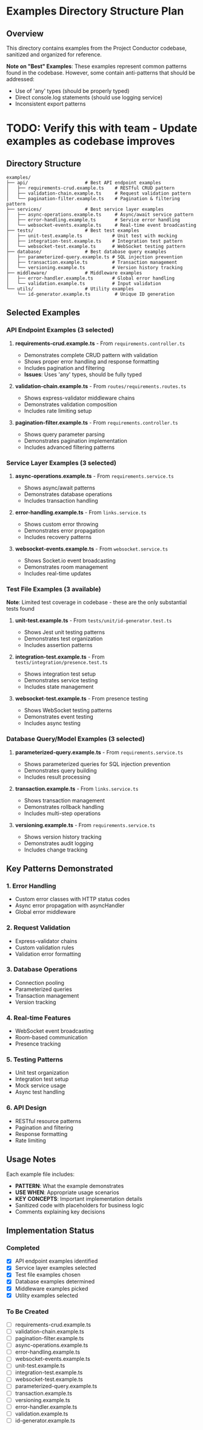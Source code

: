 # Examples Directory Structure Plan

## Overview
This directory contains examples from the Project Conductor codebase, sanitized and organized for reference.

**Note on "Best" Examples**: These examples represent common patterns found in the codebase. However, some contain anti-patterns that should be addressed:
- Use of 'any' types (should be properly typed)
- Direct console.log statements (should use logging service)
- Inconsistent export patterns
# TODO: Verify this with team - Update examples as codebase improves

## Directory Structure

```
examples/
├── api/                     # Best API endpoint examples
│   ├── requirements-crud.example.ts    # RESTful CRUD pattern
│   ├── validation-chain.example.ts     # Request validation pattern
│   └── pagination-filter.example.ts    # Pagination & filtering pattern
├── services/                # Best service layer examples
│   ├── async-operations.example.ts     # Async/await service pattern
│   ├── error-handling.example.ts       # Service error handling
│   └── websocket-events.example.ts     # Real-time event broadcasting
├── tests/                   # Best test examples
│   ├── unit-test.example.ts           # Unit test with mocking
│   ├── integration-test.example.ts    # Integration test pattern
│   └── websocket-test.example.ts      # WebSocket testing pattern
├── database/                # Best database query examples
│   ├── parameterized-query.example.ts # SQL injection prevention
│   ├── transaction.example.ts         # Transaction management
│   └── versioning.example.ts          # Version history tracking
├── middleware/              # Middleware examples
│   ├── error-handler.example.ts       # Global error handling
│   └── validation.example.ts          # Input validation
└── utils/                   # Utility examples
    └── id-generator.example.ts         # Unique ID generation

```

## Selected Examples

### API Endpoint Examples (3 selected)
1. **requirements-crud.example.ts** - From `requirements.controller.ts`
   - Demonstrates complete CRUD pattern with validation
   - Shows proper error handling and response formatting
   - Includes pagination and filtering
   - **Issues**: Uses 'any' types, should be fully typed

2. **validation-chain.example.ts** - From `routes/requirements.routes.ts`
   - Shows express-validator middleware chains
   - Demonstrates validation composition
   - Includes rate limiting setup

3. **pagination-filter.example.ts** - From `requirements.controller.ts`
   - Shows query parameter parsing
   - Demonstrates pagination implementation
   - Includes advanced filtering patterns

### Service Layer Examples (3 selected)
1. **async-operations.example.ts** - From `requirements.service.ts`
   - Shows async/await patterns
   - Demonstrates database operations
   - Includes transaction handling

2. **error-handling.example.ts** - From `links.service.ts`
   - Shows custom error throwing
   - Demonstrates error propagation
   - Includes recovery patterns

3. **websocket-events.example.ts** - From `websocket.service.ts`
   - Shows Socket.io event broadcasting
   - Demonstrates room management
   - Includes real-time updates

### Test File Examples (3 available)
   **Note**: Limited test coverage in codebase - these are the only substantial tests found
1. **unit-test.example.ts** - From `tests/unit/id-generator.test.ts`
   - Shows Jest unit testing patterns
   - Demonstrates test organization
   - Includes assertion patterns

2. **integration-test.example.ts** - From `tests/integration/presence.test.ts`
   - Shows integration test setup
   - Demonstrates service testing
   - Includes state management

3. **websocket-test.example.ts** - From presence testing
   - Shows WebSocket testing patterns
   - Demonstrates event testing
   - Includes async testing

### Database Query/Model Examples (3 selected)
1. **parameterized-query.example.ts** - From `requirements.service.ts`
   - Shows parameterized queries for SQL injection prevention
   - Demonstrates query building
   - Includes result processing

2. **transaction.example.ts** - From `links.service.ts`
   - Shows transaction management
   - Demonstrates rollback handling
   - Includes multi-step operations

3. **versioning.example.ts** - From `requirements.service.ts`
   - Shows version history tracking
   - Demonstrates audit logging
   - Includes change tracking

## Key Patterns Demonstrated

### 1. Error Handling
- Custom error classes with HTTP status codes
- Async error propagation with asyncHandler
- Global error middleware

### 2. Request Validation
- Express-validator chains
- Custom validation rules
- Validation error formatting

### 3. Database Operations
- Connection pooling
- Parameterized queries
- Transaction management
- Version tracking

### 4. Real-time Features
- WebSocket event broadcasting
- Room-based communication
- Presence tracking

### 5. Testing Patterns
- Unit test organization
- Integration test setup
- Mock service usage
- Async test handling

### 6. API Design
- RESTful resource patterns
- Pagination and filtering
- Response formatting
- Rate limiting

## Usage Notes

Each example file includes:
- **PATTERN**: What the example demonstrates
- **USE WHEN**: Appropriate usage scenarios
- **KEY CONCEPTS**: Important implementation details
- Sanitized code with placeholders for business logic
- Comments explaining key decisions

## Implementation Status

### Completed
- [x] API endpoint examples identified
- [x] Service layer examples selected
- [x] Test file examples chosen
- [x] Database examples determined
- [x] Middleware examples picked
- [x] Utility examples selected

### To Be Created
- [ ] requirements-crud.example.ts
- [ ] validation-chain.example.ts
- [ ] pagination-filter.example.ts
- [ ] async-operations.example.ts
- [ ] error-handling.example.ts
- [ ] websocket-events.example.ts
- [ ] unit-test.example.ts
- [ ] integration-test.example.ts
- [ ] websocket-test.example.ts
- [ ] parameterized-query.example.ts
- [ ] transaction.example.ts
- [ ] versioning.example.ts
- [ ] error-handler.example.ts
- [ ] validation.example.ts
- [ ] id-generator.example.ts